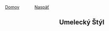 <div align="center">
    <div align="right">
    </div>
    <div align="left">
        <a href="/README.md">Domov</a>
        &emsp;&emsp;&emsp;
        <a href="/SJL/SLOVENCINA.md">Naspäť</a>
    </div>

## Umelecký Štýl

</div>